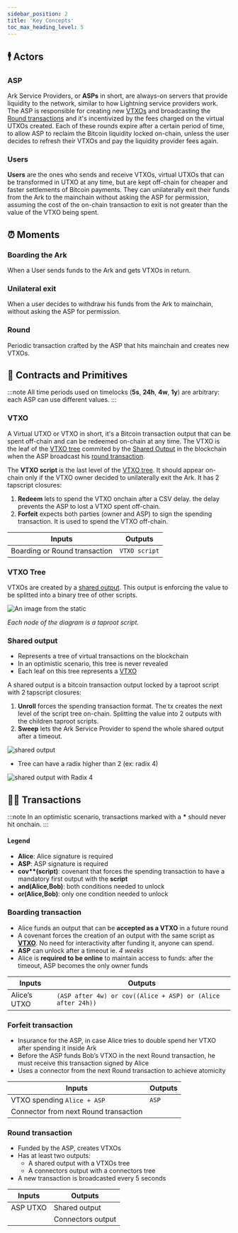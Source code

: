 ```yaml
---
sidebar_position: 2
title: 'Key Concepts'
toc_max_heading_level: 5
---
```


## 🕴️ Actors

### ASP

Ark Service Providers, or **ASPs** in short, are always-on servers that provide liquidity to the network, similar to how Lightning service providers work. The ASP is responsible for creating new [VTXOs](#vtxo) and broadcasting the [Round transactions](#round-transaction) and it's incentivized by the fees charged on the virtual UTXOs created. Each of these rounds expire after a certain period of time, to allow ASP to reclaim the Bitcoin liquidity locked on-chain, unless the user decides to refresh their VTXOs and pay the liquidity provider fees again.

### Users

**Users** are the ones who sends and receive VTXOs, virtual UTXOs that can be transformed in UTXO at any time, but are kept off-chain for cheaper and faster settlements of Bitcoin payments. They can unilaterally exit their funds from the Ark to the mainchain without asking the ASP for permission, assuming the cost of the on-chain transaction to exit is not greater than the value of the VTXO being spent.

## ⏰ Moments

### Boarding the Ark

When a User sends funds to the Ark and gets VTXOs in return.

### Unilateral exit

When a user decides to withdraw his funds from the Ark to mainchain, without asking the ASP for permission.

### Round

Periodic transaction crafted by the ASP that hits mainchain and creates new VTXOs.

## 📝 Contracts and Primitives
:::note
All time periods used on timelocks (**5s**, **24h**, **4w**, **1y**) are arbitrary: each ASP can use different values.
:::

### VTXO

A Virtual UTXO or VTXO in short, it's a Bitcoin transaction output that can be spent off-chain and can be redeemed on-chain at any time. The VTXO is the leaf of the [VTXO tree](#vtxo-tree) commited by the [Shared Output](#shared-output) in the blockchain when the ASP broadcast his [round transaction](#round-transaction).

The **VTXO script** is the last level of the [VTXO tree](#vtxo-tree). It should appear on-chain only if the VTXO owner decided to unilaterally exit the Ark. It has 2 tapscript closures:

1. **Redeem** lets to spend the VTXO onchain after a CSV delay. the delay prevents the ASP to lost a VTXO spent off-chain.
2. **Forfeit** expects both parties (owner and ASP) to sign the spending transaction. It is used to spend the VTXO off-chain.

| Inputs                       | Outputs                              |
| ---------------------------- | ------------------------------------ |
| Boarding or Round transaction | `VTXO script` |

### VTXO Tree

VTXOs are created by a [shared output](#shared-output). This output is enforcing the value to be splitted into a binary tree of other scripts.

![An image from the static](/img/vtxo-tree.png)

_Each node of the diagram is a taproot script._

### Shared output

- Represents a tree of virtual transactions on the blockchain
- In an optimistic scenario, this tree is never revealed
- Each leaf on this tree represents a [VTXO](#vtxo)

A shared output is a bitcoin transaction output locked by a taproot script with 2 tapscript closures:

1. **Unroll** forces the spending transaction format. The tx creates the next level of the script tree on-chain. Splitting the value into 2 outputs with the children taproot scripts.
2. **Sweep** lets the Ark Service Provider to spend the whole shared output after a timeout.

![shared output](/img/shared-output.png)

- Tree can have a radix higher than 2 (ex: radix 4)

![shared output with Radix 4](/img/shared-output-radix4.png)

## ⛓️‍💥 Transactions

:::note
In an optimistic scenario, transactions marked with a **\*** should never hit onchain.
::: 

#### Legend

- **Alice**: Alice signature is required
- **ASP**: ASP signature is required
- **cov\*\*(script)**: covenant that forces the spending transaction to have a mandatory first output with the **script**
- **and(Alice,Bob)**: both conditions needed to unlock
- **or(Alice,Bob)**: only one condition needed to unlock

### Boarding transaction

- Alice funds an output that can be **accepted as a VTXO** in a future round
- A covenant forces the creation of an output with the same script as [**VTXO**](#vtxo). No need for interactivity after funding it, anyone can spend.
- **ASP** can unlock after a timeout ie. _4 weeks_
- Alice is **required to be online** to maintain access to funds: after the timeout, ASP becomes the only owner funds

| Inputs       | Outputs                                                     |
| ------------ | ----------------------------------------------------------- |
| Alice’s UTXO | `(ASP after 4w) or cov((Alice + ASP) or (Alice after 24h))` |

### Forfeit transaction

- Insurance for the ASP, in case Alice tries to double spend her VTXO after spending it inside Ark
- Before the ASP funds Bob’s VTXO in the next Round transaction, he must receive this transaction signed by Alice
- Uses a connector from the next Round transaction to achieve atomicity

| Inputs                               | Outputs |
| ------------------------------------ | ------- |
| VTXO spending `Alice + ASP`          | `ASP`   |
| Connector from next Round transaction |

### Round transaction

- Funded by the ASP, creates VTXOs
- Has at least two outputs:
  - A shared output with a VTXOs tree
  - A connectors output with a connectors tree
- A new transaction is broadcasted every 5 seconds

| Inputs   | Outputs           |
| -------- | ----------------- |
| ASP UTXO | Shared output     |
|          | Connectors output |

